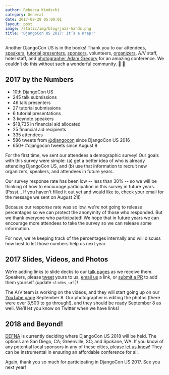 ```yaml
---
author: Rebecca Kindschi
category: General
date: 2017-08-28 05:00:01
layout: post
image: /static/img/blog/jazz-hands.png
title: "DjangoCon US 2017: It’s a Wrap!"
---
```


Another DjangoCon US is in the books! Thank you to our attendees, [speakers](https://2017.djangocon.us/talks/), [tutorial presenters](https://2017.djangocon.us/tutorials/), [sponsors](https://2017.djangocon.us/sponsors/), volunteers, [organizers](https://2017.djangocon.us/organizers/), A/V staff, hotel staff, and [photographer Adam Gregory](https://www.instagram.com/atomimages/) for an amazing conference. We couldn’t do this without such a wonderful community. :green_heart: :evergreen_tree:

## 2017 by the Numbers

- 10th DjangoCon US
- 245 talk submissions
- 46 talk presenters
- 27 tutorial submissions
- 6 tutorial presentations
- 3 keynote speakers
- $18,735 in financial aid allocated
- 25 financial aid recipients
- 335 attendees
- 586 tweets from [@djangocon](https://twitter.com/djangocon) since DjangoCon US 2016
- 650+ #djangocon tweets since August 8

For the first time, we sent our attendees a demographic survey! Our goals with this survey were simple: (a) get a better idea of who is already attending DjangoCon US, and (b) use that information to recruit new organizers, speakers, and attendees in future years.

Our survey response rate has been low -- less than 30% -- so we will be thinking of how to encourage participation in this survey in future years. (Pssst… If you haven't filled it out yet and would like to, check your email for the message we sent on August 21!)

Because our response rate was so low, we're not going to release percentages so we can protect the anonymity of those who responded. But we thank everyone who participated! We hope that in future years we can encourage more attendees to take the survey so we can release some information.

For now, we're keeping track of the percentages internally and will discuss how best to let those numbers help us next year.

## 2017 Slides, Videos, and Photos

We’re adding links to slide decks to our [talk pages](https://2017.djangocon.us/talks/) as we receive them. Speakers, please [tweet](https://twitter.com/djangocon) yours to us, [email us](mailto:hello@djangocon.us) a link, or [submit a PR](https://github.com/djangocon/2017.djangocon.us/tree/master/_schedule/talks) to add them yourself (update `slides_url`)!

The A/V team is working on the videos, and they will start going up on our [YouTube page](https://www.youtube.com/playlist?list=PL2NFhrDSOxgXmA215-fo02djziShwLa6T) September 8. Our photographer is editing the photos (there were over 3,500 to go through!), and they should be ready September 8 as well. We’ll let you know on Twitter when we have links!

## 2018 and Beyond!

[DEFNA](https://www.defna.org/) is currently deciding where DjangoCon US 2018 will be held. The options are San Diego, CA; Greenville, SC; and Spokane, WA. If you know of any potential local sponsors in any of these cities, please [let us know](mailto:sponsors@djangocon.us)! They can be instrumental in ensuring an affordable conference for all.

Again, thank you so much for participating in DjangoCon US 2017. See you next year!
